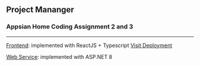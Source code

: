 ## Project Mananger
### Appsian Home Coding Assignment 2 and 3
<hr />

[Frontend](/frontend): implemented with ReactJS + Typescript [Visit Deployment](https://appsian-placement-assignment.vercel.app/)

[Web Service](/service): implemented with ASP.NET 8
